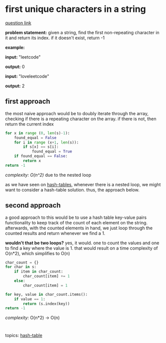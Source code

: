 # first unique characters in a string

[question link](https://leetcode.com/problems/first-unique-character-in-a-string/)

**problem statement:**
given a string, find the first non-repeating character in it and return its index. if it doesn't exist, return -1

**example:**

**input:** "leetcode"

**output:** 0

**input:** "loveleetcode"

**output:** 2


## first approach

the most naive approach would be to doubly iterate through the array, checking if there is a repeating character on the array. if there is not, then return the current index

```python
for x in range (0, len(s)-1):
	found_equal = False
	for i in range (x+1, len(s)):
		if s[x] == s[i]:
			found_equal = True
	if found_equal == False:
		return x
return -1
```
_complexity: O(n^2)_ due to the nested loop

as we have seen on [hash-tables](hash-tables.md), whenever there is a nested loop, we might want to consider a hash-table solution. thus, the approach below.

## second approach

a good approach to this would be to use a hash table key-value pairs functionality to keep track of the count of each element on the string. afterwards, with the counted elements in hand, we just loop through the counted results and return whenever we find a 1.

**wouldn't that be two loops?** yes, it would. one to count the values and one to find a key where the value is 1. that would result on a time complexity of O(n*2), which simplifies to O(n) 

```python
char_count = {}
for char in s:
	if item in char_count:
		char_count[item] += 1
	else:
		char_count[item] = 1

for key, value in char_count.items():
	if value == 1:
		return (s.index(key))
return -1

```
_complexity:_ O(n*2) -> O(n) 


#
topics: [hash-table](hash-table.md)